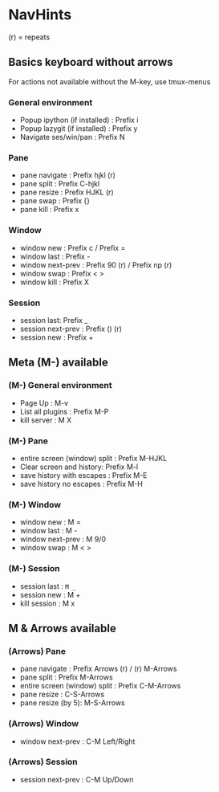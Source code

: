 # NavHints

(r) = repeats

## Basics keyboard without arrows

For actions not available without the M-key, use tmux-menus

### General environment

- Popup ipython (if installed) : Prefix i
- Popup lazygit (if installed) : Prefix y
- Navigate ses/win/pan : Prefix N

### Pane

- pane navigate : Prefix hjkl (r)
- pane split : Prefix C-hjkl
- pane resize : Prefix HJKL (r)
- pane swap : Prefix {}
- pane kill : Prefix x

### Window

- window new : Prefix c / Prefix =
- window last : Prefix -
- window next-prev : Prefix 90 (r) / Prefix np (r)
- window swap : Prefix < >
- window kill : Prefix X

### Session

- session last: Prefix \_
- session next-prev : Prefix () (r)
- session new : Prefix +

## Meta (M-) available

### (M-) General environment

- Page Up : M-v
- List all plugins : Prefix M-P
- kill server : M X

### (M-) Pane

- entire screen (window) split : Prefix M-HJKL
- Clear screen and history: Prefix M-l
- save history with escapes : Prefix M-E
- save history no escapes : Prefix M-H

### (M-) Window

- window new : M =
- window last : M -
- window next-prev : M 9/0
- window swap : M < >

### (M-) Session

- session last : `M _`
- session new : M +
- kill session : M x

## M & Arrows available

### (Arrows) Pane

- pane navigate : Prefix Arrows (r) / (r) M-Arrows
- pane split : Prefix M-Arrows
- entire screen (window) split : Prefix C-M-Arrows
- pane resize : C-S-Arrows
- pane resize (by 5): M-S-Arrows

### (Arrows) Window

- window next-prev : C-M Left/Right

### (Arrows) Session

- session next-prev : C-M Up/Down
